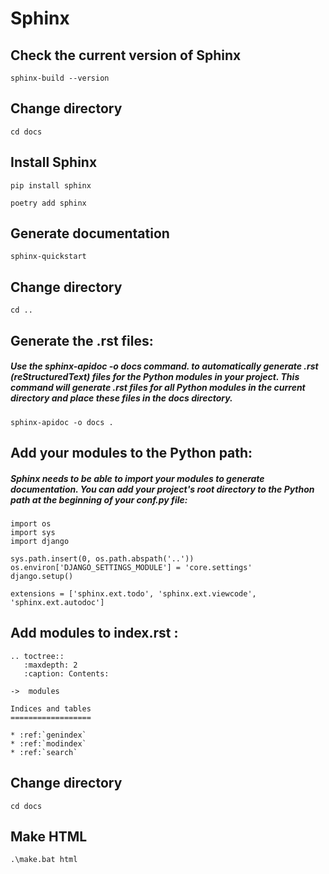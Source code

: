 # Sphinx

## Check the current version of Sphinx
```
sphinx-build --version
```


## Change directory
```
cd docs
```

## Install Sphinx
```
pip install sphinx
```

```
poetry add sphinx
```


## Generate documentation
```
sphinx-quickstart
```

## Change directory
```
cd ..
```

## Generate the .rst files: 
##### Use the sphinx-apidoc -o docs command. to automatically generate .rst (reStructuredText) files for the Python modules in your project. This command will generate .rst files for all Python modules in the current directory and place these files in the docs directory.
```
sphinx-apidoc -o docs .
```

## Add your modules to the Python path: 
##### Sphinx needs to be able to import your modules to generate documentation. You can add your project's root directory to the Python path at the beginning of your conf.py file:
```
import os
import sys
import django

sys.path.insert(0, os.path.abspath('..'))
os.environ['DJANGO_SETTINGS_MODULE'] = 'core.settings' 
django.setup()

extensions = ['sphinx.ext.todo', 'sphinx.ext.viewcode', 'sphinx.ext.autodoc']
```

## Add modules to index.rst : 
```
.. toctree::
   :maxdepth: 2
   :caption: Contents:

->  modules

Indices and tables
==================

* :ref:`genindex`
* :ref:`modindex`
* :ref:`search`
```

## Change directory
```
cd docs
```

## Make HTML
```
.\make.bat html
```
